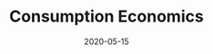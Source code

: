 ---
title: "Consumption Economics"
description: ""
featured_image: '/images/power_of_habit.png'
date: "2020-05-15"
draft: true
---